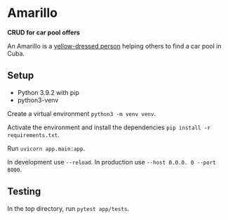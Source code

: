 # Amarillo

**CRUD for car pool offers**

An Amarillo is a [yellow-dressed person](https://www.cubatravelnetwork.com/de/autoverleih-in-kuba/autofahren-auf-kuba) helping others to find a car pool in Cuba. 

## Setup

- Python 3.9.2 with pip
- python3-venv

Create a virtual environment `python3 -m venv venv`.

Activate the environment and install the dependencies `pip install -r requirements.txt`.

Run `uvicorn app.main:app`. 

In development use `--reload`. In production use `--host 0.0.0.
0 --port 8000`.

## Testing

In the top directory, run `pytest app/tests`.
